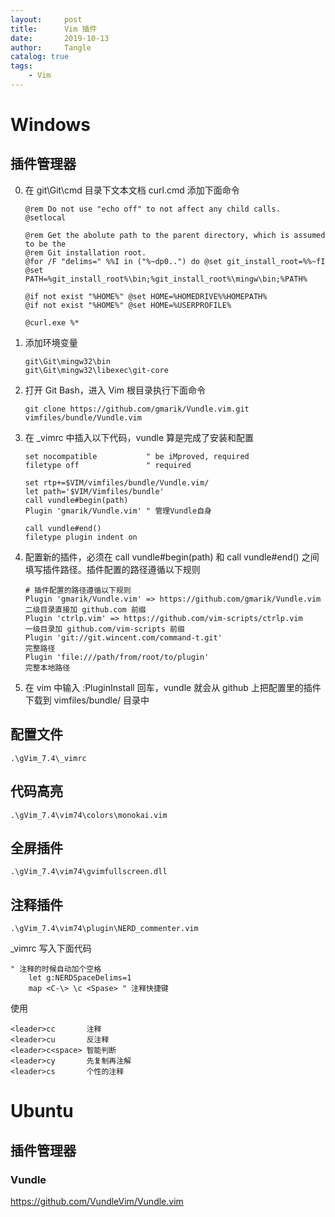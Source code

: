 ```yaml
---
layout:     post
title:      Vim 插件
date:       2019-10-13
author:     Tangle
catalog: true
tags:
    - Vim
---
```


# Windows

## 插件管理器

0. 在 git\Git\cmd 目录下文本文档 curl.cmd 添加下面命令 
    ```text
    @rem Do not use "echo off" to not affect any child calls.
    @setlocal

    @rem Get the abolute path to the parent directory, which is assumed to be the
    @rem Git installation root.
    @for /F "delims=" %%I in ("%~dp0..") do @set git_install_root=%%~fI
    @set PATH=%git_install_root%\bin;%git_install_root%\mingw\bin;%PATH%

    @if not exist "%HOME%" @set HOME=%HOMEDRIVE%%HOMEPATH%
    @if not exist "%HOME%" @set HOME=%USERPROFILE%

    @curl.exe %*
    ```
0. 添加环境变量
    ```
    git\Git\mingw32\bin
    git\Git\mingw32\libexec\git-core
    ```
0. 打开 Git Bash，进入 Vim 根目录执行下面命令
    ```
    git clone https://github.com/gmarik/Vundle.vim.git vimfiles/bundle/Vundle.vim
    ```
0. 在 _vimrc 中插入以下代码，vundle 算是完成了安装和配置
    ```
    set nocompatible           " be iMproved, required
    filetype off               " required

    set rtp+=$VIM/vimfiles/bundle/Vundle.vim/
    let path='$VIM/Vimfiles/bundle'
    call vundle#begin(path)
    Plugin 'gmarik/Vundle.vim' " 管理Vundle自身

    call vundle#end()            
    filetype plugin indent on
    ```
0. 配置新的插件，必须在 call vundle#begin(path) 和 call vundle#end() 之间填写插件路径。插件配置的路径遵循以下规则
    ```
    # 插件配置的路径遵循以下规则
    Plugin 'gmarik/Vundle.vim' => https://github.com/gmarik/Vundle.vim 二级目录直接加 github.com 前缀
    Plugin 'ctrlp.vim' => https://github.com/vim-scripts/ctrlp.vim     一级目录加 github.com/vim-scripts 前缀
    Plugin 'git://git.wincent.com/command-t.git'                       完整路径
    Plugin 'file:///path/from/root/to/plugin'                          完整本地路径
    ```
0. 在 vim 中输入 :PluginInstall 回车，vundle 就会从 github 上把配置里的插件下载到 vimfiles/bundle/ 目录中

## 配置文件

```
.\gVim_7.4\_vimrc
```

## 代码高亮

```
.\gVim_7.4\vim74\colors\monokai.vim
```

## 全屏插件

```
.\gVim_7.4\vim74\gvimfullscreen.dll
```

## 注释插件

```
.\gVim_7.4\vim74\plugin\NERD_commenter.vim
```

_vimrc 写入下面代码

```text
" 注释的时候自动加个空格
    let g:NERDSpaceDelims=1
    map <C-\> \c <Spase> " 注释快捷键
```

使用

```text
<leader>cc       注释
<leader>cu       反注释
<leader>c<space> 智能判断
<leader>cy       先复制再注解
<leader>cs       个性的注释
```

# Ubuntu

## 插件管理器

### Vundle

<https://github.com/VundleVim/Vundle.vim>
